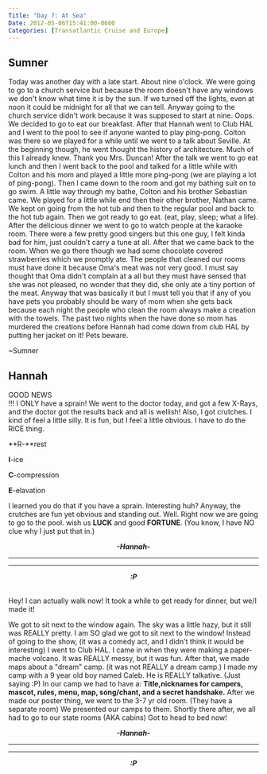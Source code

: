 ```yaml
---
Title: "Day 7: At Sea"
Date: 2012-05-06T15:41:00-0600
Categories: [Transatlantic Cruise and Europe]
---
```


## Sumner

Today was another day with a late start. About nine o'clock. We were
going to go to a church service but because the room doesn't have any
windows we don't know what time it is by the sun. If we turned off the
lights, even at noon it could be midnight for all that we can tell.
Anyway going to the church service didn't work because it was supposed
to start at nine. Oops. We decided to go to eat our breakfast. After
that Hannah went to Club HAL and I went to the pool to see if anyone
wanted to play ping-pong. Colton was there so we played for a while
until we went to a talk about Seville. At the beginning though, he went
thought the history of architecture. Much of this I already knew. Thank
you Mrs. Duncan! After the talk we went to go eat lunch and then I went
back to the pool and talked for a little while with Colton and his mom
and played a little more ping-pong (we are playing a lot of ping-pong).
Then I came down to the room and got my bathing suit on to go swim. A
little way through my bathe, Colton and his brother Sebastian came. We
played for a little while end then their other brother, Nathan came. We
kept on going from the hot tub and then to the regular pool and back to
the hot tub again. Then we got ready to go eat. (eat, play, sleep; what
a life). After the delicious dinner we went to go to watch people at the
karaoke room. There were a few pretty good singers but this one guy, I
felt kinda bad for him, just couldn't carry a tune at all. After that we
came back to the room. When we go there though we had some chocolate
covered strawberries which we promptly ate. The people that cleaned our
rooms must have done it because Oma's meat was not very good. I must say
thought that Oma didn't complain at a all but they must have sensed that
she was not pleased, no wonder that they did, she only ate a tiny
portion of the meat. Anyway that was basically it but I must tell you
that if any of you have pets you probably should be wary of mom when she
gets back because each night the people who clean the room always make a
creation with the towels. The past two nights when the have done so mom
has murdered the creations before Hannah had come down from club HAL by
putting her jacket on it! Pets beware.

\~Sumner

## Hannah

GOOD NEWS  
!!! I ONLY have a sprain! We went to the doctor today, and got a few
X-Rays, and the doctor got the results back and all is wellish! Also, I
got crutches. I kind of feel a little silly. It is fun, but I feel a
little obvious. I have to do the RICE thing.


**R-**rest


**I**-ice


**C**-compression


**E**-elavation

I learned you do that if you have a sprain. Interesting huh? Anyway, the
crutches are fun yet obvious and standing out. Well. Right now we are
going to go to the pool. wish us **LUCK** and good **FORTUNE**. (You
know, I have NO clue why I just put that in.)



<div align="CENTER">

***-Hannah-***

</div>

***  
***

<div align="CENTER">

</div>

<b><i>

<div align="CENTER">

:P

</div>

</i></b>  
Hey! I can actually walk now! It took a while to get ready for dinner,
but we/I made it!

We got to sit next to the window again. The sky was a little hazy, but
it still was REALLY pretty. I am SO glad we got to sit next to the
window! Instead of going to the show, (it was a comedy act, and I didn't
think it would be interesting) I went to Club HAL. I came in when they
were making a paper-mache volcano. It was REALLY messy, but it was fun.
After that, we made maps about a "dream" camp. (it was not REALLY a
dream camp.) I made my camp with a 9 year old boy named Caleb. He is
REALLY talkative. (Just saying :P) In our camp we had to have a:
**Title,nicknames for campers, mascot, rules, menu, map, song/chant, and
a secret handshake.** After we made our poster thing, we went to the 3-7
yr old room. (They have a separate room) We presented our camps to them.
Shortly there after, we all had to go to our state rooms (AKA cabins)
Got to head to bed now!



<div align="CENTER">

***-Hannah-***

</div>

***  
***

<div align="CENTER">

</div>

<b><i>

<div align="CENTER">

:P

</div>

</i></b>
